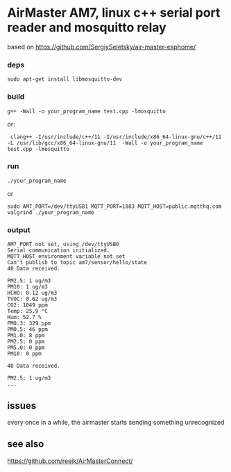 # AirMaster AM7, linux c++ serial port reader and mosquitto relay 

based on https://github.com/SergiySeletsky/air-master-esphome/

### deps
```
sudo apt-get install libmosquitto-dev
```
### build
```
g++ -Wall -o your_program_name test.cpp -lmosquitto
```
or:
```
 clang++ -I/usr/include/c++/11 -I/usr/include/x86_64-linux-gnu/c++/11 -L /usr/lib/gcc/x86_64-linux-gnu/11  -Wall -o your_program_name test.cpp -lmosquitto
```
### run
```
./your_program_name
```
or
```
sudo AM7_PORT=/dev/ttyUSB1 MQTT_PORT=1883 MQTT_HOST=public.mqtthq.com valgrind ./your_program_name
```
### output
```
AM7_PORT not set, using /dev/ttyUSB0
Serial communication initialized.
MQTT_HOST environment variable not set
Can't publish to topic am7/sensor/hello/state
40 Data received.

PM2.5: 1 ug/m3
PM10: 1 ug/m3
HCHO: 0.12 ug/m3
TVOC: 0.62 ug/m3
CO2: 1049 ppm
Temp: 25.9 °C
Hum: 52.7 %
PM0.3: 329 ppm
PM0.5: 46 ppm
PM1.0: 8 ppm
PM2.5: 0 ppm
PM5.0: 0 ppm
PM10: 0 ppm

40 Data received.

PM2.5: 1 ug/m3
...
```
## issues

every once in a while, the airmaster starts sending something unrecognized

## see also

https://github.com/reejk/AirMasterConnect/

